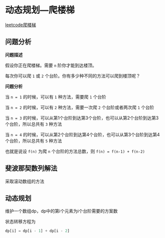 # 动态规划—爬楼梯

[leetcode爬楼梯](https://leetcode.cn/problems/climbing-stairs/description/?envType=study-plan-v2&envId=dynamic-programming)

## 问题分析

**问题描述**

假设你正在爬楼梯。需要 `n` 阶你才能到达楼顶。

每次你可以爬 `1` 或 `2` 个台阶。你有多少种不同的方法可以爬到楼顶呢？

**问题分析**

当 `n = 1` 的时候，可以有 `1` 种方法，需要爬  `1` 个台阶

当 `n = 2` 的时候，可以有 `2` 种方法，需要一次爬  `2` 个台阶或者两次爬 `1` 个台阶

当 `n = 3` 的时候，可以从第1个台阶到达第3个台阶，也可以从第2个台阶到达第3个台阶，所以总共有 `3` 种方法

当 `n = 4` 的时候，可以从第2个台阶到达第4个台阶，也可以从第3个台阶到达第4个台阶，所以总共有 `5` 种方法

也就是说设 `f(n)` 为爬 `n` 个台阶的方法总数，则 `f(n) = f(n-1) + f(n-2)`


## 斐波那契数列解法

采取滚动数组的方法


## 动态规划

维护一个数组dp，dp中的第i个元素为i个台阶需要的方案数

状态转移方程为

```js
dp[i] = dp[i - 1] + dp[i - 2]
```
